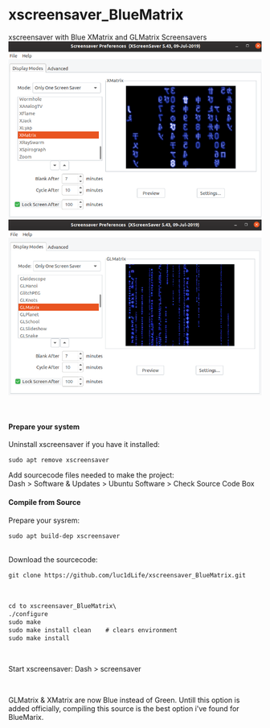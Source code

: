 # xscreensaver_BlueMatrix
xscreensaver with Blue XMatrix and GLMatrix Screensavers
<br />
![XMatrix_Screensaver](XMatrix.png)
<br />
![GLMatrix_Screensaver](GLMatrix.png)

<br />

#### Prepare your system
Uninstall xscreensaver if you have it installed:

    sudo apt remove xscreensaver

Add sourcecode files needed to make the project:
<br />
Dash > Software & Updates > Ubuntu Software > Check Source Code Box

#### Compile from Source
Prepare your sysrem:

    sudo apt build-dep xscreensaver

<br />
Download the sourcecode:

    git clone https://github.com/luc1dLife/xscreensaver_BlueMatrix.git

<br />

    cd to xscreensaver_BlueMatrix\
    ./configure
    sudo make
    sudo make install clean    # clears environment
    sudo make install

<br />

Start xscreensaver:
    Dash > screensaver

<br />

GLMatrix & XMatrix are now Blue instead of Green. Untill this option is added officially, compiling this source is the best option i've found for BlueMarix. 

